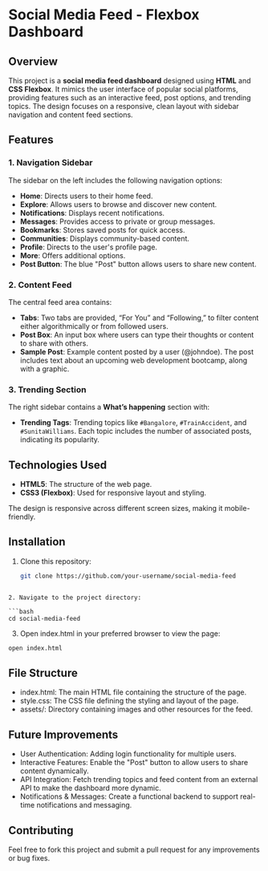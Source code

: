 # Social Media Feed - Flexbox Dashboard

## Overview
This project is a **social media feed dashboard** designed using **HTML** and **CSS Flexbox**. It mimics the user interface of popular social platforms, providing features such as an interactive feed, post options, and trending topics. The design focuses on a responsive, clean layout with sidebar navigation and content feed sections.

## Features

### 1. Navigation Sidebar
The sidebar on the left includes the following navigation options:
- **Home**: Directs users to their home feed.
- **Explore**: Allows users to browse and discover new content.
- **Notifications**: Displays recent notifications.
- **Messages**: Provides access to private or group messages.
- **Bookmarks**: Stores saved posts for quick access.
- **Communities**: Displays community-based content.
- **Profile**: Directs to the user's profile page.
- **More**: Offers additional options.
- **Post Button**: The blue "Post" button allows users to share new content.

### 2. Content Feed
The central feed area contains:
- **Tabs**: Two tabs are provided, “For You” and “Following,” to filter content either algorithmically or from followed users.
- **Post Box**: An input box where users can type their thoughts or content to share with others.
- **Sample Post**: Example content posted by a user (@johndoe). The post includes text about an upcoming web development bootcamp, along with a graphic.

### 3. Trending Section
The right sidebar contains a **What’s happening** section with:
- **Trending Tags**: Trending topics like `#Bangalore`, `#TrainAccident`, and `#SunitaWilliams`. Each topic includes the number of associated posts, indicating its popularity.

## Technologies Used
- **HTML5**: The structure of the web page.
- **CSS3 (Flexbox)**: Used for responsive layout and styling.

The design is responsive across different screen sizes, making it mobile-friendly.

## Installation

1. Clone this repository:
   ```bash
   git clone https://github.com/your-username/social-media-feed
 ```

2. Navigate to the project directory:

 ```bash
cd social-media-feed
 ```

3. Open index.html in your preferred browser to view the page:

 ```bash
open index.html
 ```


## File Structure
- index.html: The main HTML file containing the structure of the page.
- style.css: The CSS file defining the styling and layout of the page.
- assets/: Directory containing images and other resources for the feed.


## Future Improvements
- User Authentication: Adding login functionality for multiple users.
- Interactive Features: Enable the "Post" button to allow users to share content dynamically.
- API Integration: Fetch trending topics and feed content from an external API to make the dashboard more dynamic.
- Notifications & Messages: Create a functional backend to support real-time notifications and messaging.

## Contributing
Feel free to fork this project and submit a pull request for any improvements or bug fixes.
